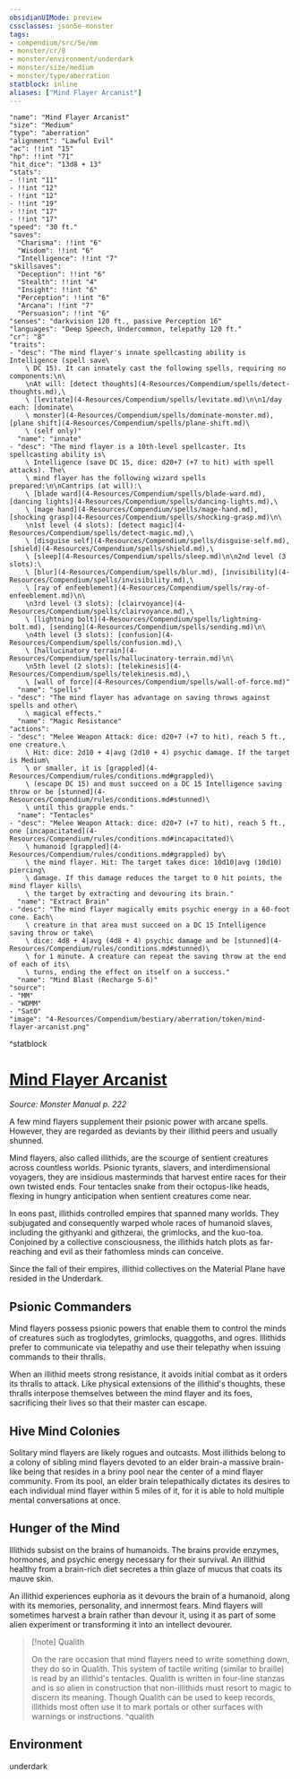 ```yaml
---
obsidianUIMode: preview
cssclasses: json5e-monster
tags:
- compendium/src/5e/mm
- monster/cr/8
- monster/environment/underdark
- monster/size/medium
- monster/type/aberration
statblock: inline
aliases: ["Mind Flayer Arcanist"]
---
```

```statblock
"name": "Mind Flayer Arcanist"
"size": "Medium"
"type": "aberration"
"alignment": "Lawful Evil"
"ac": !!int "15"
"hp": !!int "71"
"hit_dice": "13d8 + 13"
"stats":
- !!int "11"
- !!int "12"
- !!int "12"
- !!int "19"
- !!int "17"
- !!int "17"
"speed": "30 ft."
"saves":
  "Charisma": !!int "6"
  "Wisdom": !!int "6"
  "Intelligence": !!int "7"
"skillsaves":
  "Deception": !!int "6"
  "Stealth": !!int "4"
  "Insight": !!int "6"
  "Perception": !!int "6"
  "Arcana": !!int "7"
  "Persuasion": !!int "6"
"senses": "darkvision 120 ft., passive Perception 16"
"languages": "Deep Speech, Undercommon, telepathy 120 ft."
"cr": "8"
"traits":
- "desc": "The mind flayer's innate spellcasting ability is Intelligence (spell save\
    \ DC 15). It can innately cast the following spells, requiring no components:\n\
    \nAt will: [detect thoughts](4-Resources/Compendium/spells/detect-thoughts.md),\
    \ [levitate](4-Resources/Compendium/spells/levitate.md)\n\n1/day each: [dominate\
    \ monster](4-Resources/Compendium/spells/dominate-monster.md), [plane shift](4-Resources/Compendium/spells/plane-shift.md)\
    \ (self only)"
  "name": "innate"
- "desc": "The mind flayer is a 10th-level spellcaster. Its spellcasting ability is\
    \ Intelligence (save DC 15, dice: d20+7 (+7 to hit) with spell attacks). The\
    \ mind flayer has the following wizard spells prepared:\n\nCantrips (at will):\
    \ [blade ward](4-Resources/Compendium/spells/blade-ward.md), [dancing lights](4-Resources/Compendium/spells/dancing-lights.md),\
    \ [mage hand](4-Resources/Compendium/spells/mage-hand.md), [shocking grasp](4-Resources/Compendium/spells/shocking-grasp.md)\n\
    \n1st level (4 slots): [detect magic](4-Resources/Compendium/spells/detect-magic.md),\
    \ [disguise self](4-Resources/Compendium/spells/disguise-self.md), [shield](4-Resources/Compendium/spells/shield.md),\
    \ [sleep](4-Resources/Compendium/spells/sleep.md)\n\n2nd level (3 slots):\
    \ [blur](4-Resources/Compendium/spells/blur.md), [invisibility](4-Resources/Compendium/spells/invisibility.md),\
    \ [ray of enfeeblement](4-Resources/Compendium/spells/ray-of-enfeeblement.md)\n\
    \n3rd level (3 slots): [clairvoyance](4-Resources/Compendium/spells/clairvoyance.md),\
    \ [lightning bolt](4-Resources/Compendium/spells/lightning-bolt.md), [sending](4-Resources/Compendium/spells/sending.md)\n\
    \n4th level (3 slots): [confusion](4-Resources/Compendium/spells/confusion.md),\
    \ [hallucinatory terrain](4-Resources/Compendium/spells/hallucinatory-terrain.md)\n\
    \n5th level (2 slots): [telekinesis](4-Resources/Compendium/spells/telekinesis.md),\
    \ [wall of force](4-Resources/Compendium/spells/wall-of-force.md)"
  "name": "spells"
- "desc": "The mind flayer has advantage on saving throws against spells and other\
    \ magical effects."
  "name": "Magic Resistance"
"actions":
- "desc": "Melee Weapon Attack: dice: d20+7 (+7 to hit), reach 5 ft., one creature.\
    \ Hit: dice: 2d10 + 4|avg (2d10 + 4) psychic damage. If the target is Medium\
    \ or smaller, it is [grappled](4-Resources/Compendium/rules/conditions.md#grappled)\
    \ (escape DC 15) and must succeed on a DC 15 Intelligence saving throw or be [stunned](4-Resources/Compendium/rules/conditions.md#stunned)\
    \ until this grapple ends."
  "name": "Tentacles"
- "desc": "Melee Weapon Attack: dice: d20+7 (+7 to hit), reach 5 ft., one [incapacitated](4-Resources/Compendium/rules/conditions.md#incapacitated)\
    \ humanoid [grappled](4-Resources/Compendium/rules/conditions.md#grappled) by\
    \ the mind flayer. Hit: The target takes dice: 10d10|avg (10d10) piercing\
    \ damage. If this damage reduces the target to 0 hit points, the mind flayer kills\
    \ the target by extracting and devouring its brain."
  "name": "Extract Brain"
- "desc": "The mind flayer magically emits psychic energy in a 60-foot cone. Each\
    \ creature in that area must succeed on a DC 15 Intelligence saving throw or take\
    \ dice: 4d8 + 4|avg (4d8 + 4) psychic damage and be [stunned](4-Resources/Compendium/rules/conditions.md#stunned)\
    \ for 1 minute. A creature can repeat the saving throw at the end of each of its\
    \ turns, ending the effect on itself on a success."
  "name": "Mind Blast (Recharge 5-6)"
"source":
- "MM"
- "WDMM"
- "SatO"
"image": "4-Resources/Compendium/bestiary/aberration/token/mind-flayer-arcanist.png"
```
^statblock
# [Mind Flayer Arcanist](4-Resources/Compendium/bestiary/aberration/mind-flayer-arcanist.md)
*Source: Monster Manual p. 222*  

A few mind flayers supplement their psionic power with arcane spells. However, they are regarded as deviants by their illithid peers and usually shunned.

Mind flayers, also called illithids, are the scourge of sentient creatures across countless worlds. Psionic tyrants, slavers, and interdimensional voyagers, they are insidious masterminds that harvest entire races for their own twisted ends. Four tentacles snake from their octopus-like heads, flexing in hungry anticipation when sentient creatures come near.

In eons past, illithids controlled empires that spanned many worlds. They subjugated and consequently warped whole races of humanoid slaves, including the githyanki and githzerai, the grimlocks, and the kuo-toa. Conjoined by a collective consciousness, the illithids hatch plots as far-reaching and evil as their fathomless minds can conceive.

Since the fall of their empires, illithid collectives on the Material Plane have resided in the Underdark.

## Psionic Commanders

Mind flayers possess psionic powers that enable them to control the minds of creatures such as troglodytes, grimlocks, quaggoths, and ogres. Illithids prefer to communicate via telepathy and use their telepathy when issuing commands to their thralls.

When an illithid meets strong resistance, it avoids initial combat as it orders its thralls to attack. Like physical extensions of the illithid's thoughts, these thralls interpose themselves between the mind flayer and its foes, sacrificing their lives so that their master can escape.

## Hive Mind Colonies

Solitary mind flayers are likely rogues and outcasts. Most illithids belong to a colony of sibling mind flayers devoted to an elder brain-a massive brain-like being that resides in a briny pool near the center of a mind flayer community. From its pool, an elder brain telepathically dictates its desires to each individual mind flayer within 5 miles of it, for it is able to hold multiple mental conversations at once.

## Hunger of the Mind

Illithids subsist on the brains of humanoids. The brains provide enzymes, hormones, and psychic energy necessary for their survival. An illithid healthy from a brain-rich diet secretes a thin glaze of mucus that coats its mauve skin.

An illithid experiences euphoria as it devours the brain of a humanoid, along with its memories, personality, and innermost fears. Mind flayers will sometimes harvest a brain rather than devour it, using it as part of some alien experiment or transforming it into an intellect devourer.

> [!note] Qualith
> 
> On the rare occasion that mind flayers need to write something down, they do so in Qualith. This system of tactile writing (similar to braille) is read by an illithid's tentacles. Qualith is written in four-line stanzas and is so alien in construction that non-illithids must resort to magic to discern its meaning. Though Qualith can be used to keep records, illithids most often use it to mark portals or other surfaces with warnings or instructions.
^qualith



## Environment

underdark